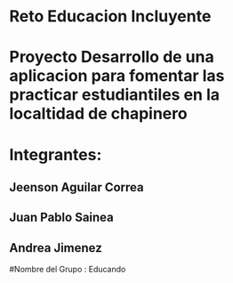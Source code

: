 # Reto Educacion Incluyente
# Proyecto Desarrollo de una aplicacion para fomentar las practicar estudiantiles en la localtidad de chapinero
# Integrantes:

 ## Jeenson Aguilar Correa
 ## Juan Pablo Sainea
 ## Andrea Jimenez
#Nombre del Grupo : Educando

